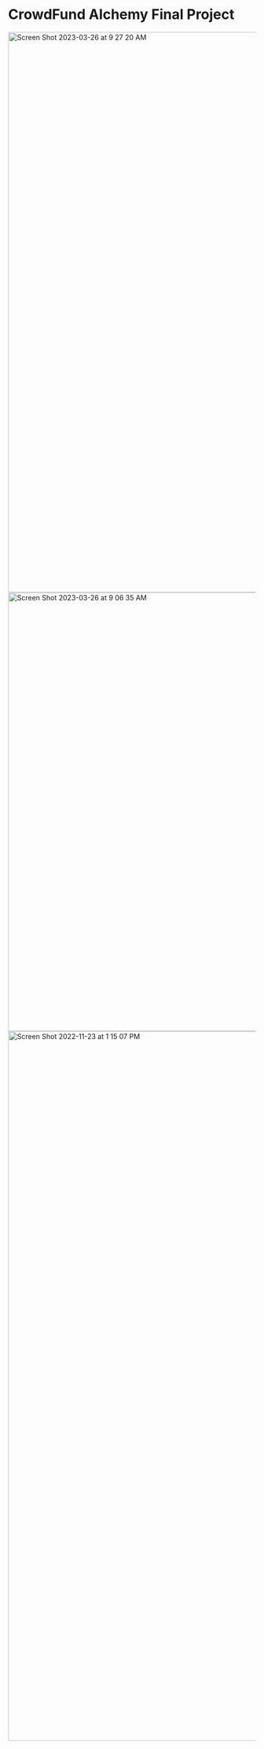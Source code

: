 # CrowdFund Alchemy Final Project

<img width="1138" alt="Screen Shot 2023-03-26 at 9 27 20 AM" src="https://user-images.githubusercontent.com/81759076/227778950-99815e8d-3b0d-4f23-aca0-b9cc42cc4538.png">
<img width="891" alt="Screen Shot 2023-03-26 at 9 06 35 AM" src="https://user-images.githubusercontent.com/81759076/227778962-5c5d309d-2b03-49c9-a5d5-e7e71c8f9c47.png">
<img width="1441" alt="Screen Shot 2022-11-23 at 1 15 07 PM" src="https://user-images.githubusercontent.com/81759076/227778968-3e5fe569-0d6a-4319-845b-54864db39ef0.png">
